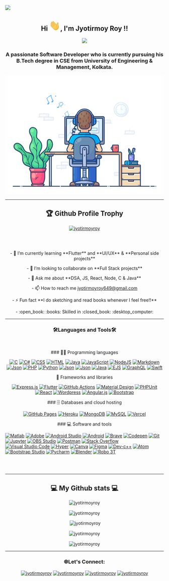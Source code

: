 ![](https://raw.githubusercontent.com/halfrost/halfrost/master/icons/header_.png)
<h2  align="center">Hi <img src="https://raw.githubusercontent.com/ABSphreak/ABSphreak/master/gifs/Hi.gif" width="35px">, I'm Jyotirmoy Roy !!</h2>

<p align="center">
  <a href="https://github.com/DenverCoder1/readme-typing-svg"><img src="https://readme-typing-svg.herokuapp.com?font=Mitr&color=FAFF00&size=20&center=true&vCenter=true&lines=Hi%2C+Nice+to+meet+you+!!;I+am+learning+to+code+...;Interested+in+Software+Development+...;Be+Consistent.+Have+a+good+day+!!"></a>
</p>

<h3  align="center">A passionate Software Developer who is currently pursuing his B.Tech degree in CSE from University of Engineering & Management, Kolkata.</h3>

<p align="center">
<img class="center" src="https://github.com/imsoumen/imsoumen/blob/main/developer.gif?raw=true" href="https://github.com/imsoumen" alt="Hola Coders"  width="550"/> 
</p>

<hr>

<h2 align="center"> 🏆 Github Profile Trophy</h2>
<p align="center"> <a href="https://github.com/ryo-ma/github-profile-trophy"><img src="https://github-profile-trophy.vercel.app/?username=ItsRoy69&theme=juicyfresh" alt="jyotirmoyroy" /></a> </p>

<br>
<br>

<p align="center">- 🌱 I’m currently learning **Flutter** and **UI/UX** & **Personal side projects**</p>

<p align="center">- 👯 I’m looking to collaborate on **Full Stack projects**</p>

<p align="center">- 💬 Ask me about **DSA, JS, React, Node, C & Java**</p>

<p align="center">- 📫 How to reach me <a href="https://mail.google.com/mail/?view=cm&fs=1&tf=1&to=jyotirmoyroy649@gmail.com">jyotirmoyroy649@gmail.com</p></a>

<p align="center">- ⚡ Fun fact **I do sketching and read books whenever I feel free!!**</p>
<p align="center">- :open_book: :books: Skilled in :closed_book: :desktop_computer:</p>

<hr>

<h3 align="center">  🛠️Languages and Tools🛠️</h3>
<br>

<p align="center"> 
### 👨‍💻 Programming languages

<p align="center"> 
   <a href="https://github.com/search?q=user%3ADenverCoder1+is%3Arepo+language%3Ac"><img alt="C" src="https://img.shields.io/badge/C%20-%232370ED.svg?logo=c&logoColor=white"></a>
  <a href="https://github.com/search?q=user%3ADenverCoder1+is%3Arepo+language%3Acsharp"><img alt="C#" src="https://img.shields.io/badge/C%23%20-%23239120.svg?logo=c-sharp&logoColor=white"></a>
  <a href="https://github.com/search?q=user%3ADenverCoder1+is%3Arepo+language%3Acss"><img alt="CSS" src="https://img.shields.io/badge/CSS%20-%231572B6.svg?logo=css3&logoColor=white"></a>
  <a href="https://github.com/search?q=user%3ADenverCoder1+is%3Arepo+language%3Ahtml"><img alt="HTML" src="https://img.shields.io/badge/HTML%20-%23E34F26.svg?logo=html5&logoColor=white"></a>
   <a href="https://github.com/search?q=user%3ADenverCoder1+is%3Arepo+language%3Ajava"><img alt="Java" src="https://img.shields.io/badge/Java-%23007396.svg?logo=java&logoColor=white"></a>
  <a href="https://github.com/search?q=user%3ADenverCoder1+is%3Arepo+language%3Ajavascript"><img alt="JavaScript" src="https://img.shields.io/badge/JavaScript%20-%23F7DF1E.svg?logo=javascript&logoColor=black"></a>
  <a href="https://github.com/search?q=user%3ADenverCoder1+is%3Arepo+language%3Ajavascript"><img alt="NodeJS" src="https://img.shields.io/badge/Node.js%20-%2343853D.svg?logo=node.js&logoColor=white"></a>
  <a href="https://github.com/search?q=user%3ADenverCoder1+is%3Arepo+language%3Amarkdown"><img alt="Markdown" src="https://img.shields.io/badge/Markdown-%23000000.svg?logo=markdown&logoColor=white"></a>
  <a href="https://github.com/search?q=user%3ADenverCoder1+is%3Arepo+language%3Ajason"><img alt="Json" src="https://img.shields.io/badge/Json%20-%232370ED.svg?logo=Json&logoColor=grey"></a>
   <a href="https://github.com/search?q=user%3ADenverCoder1+is%3Arepo+language%3Aphp"><img alt="PHP" src="https://img.shields.io/badge/PHP-%23777BB4.svg?logo=php&logoColor=white"></a>
  <a href="https://github.com/search?q=user%3ADenverCoder1+is%3Arepo+language%3Apython"><img alt="Python" src="https://img.shields.io/badge/Python%20-%2314354C.svg?logo=python&logoColor=white"></a>
  <a href="https://github.com/search?q=user%3ADenverCoder1+is%3Arepo+language%3ADart"><img alt="Json" src="https://img.shields.io/badge/Dart%20-%232370ED.svg?logo=Dart&logoColor=white"></a>
  <a href="https://github.com/search?q=user%3ADenverCoder1+is%3Arepo+language%3AKotlin"><img alt="Json" src="https://img.shields.io/badge/Kotlin%20-%232370ED.svg?logo=Kotlin&logoColor=red"></a>
  <a href="https://github.com/search?q=user%3ADenverCoder1+is%3Arepo+language%3AEmbeddedJs"><img alt="Java" src="https://img.shields.io/badge/EJS-%23007396.svg?logo=EJS&logoColor=white"></a>
  <a href="https://github.com/search?q=user%3ADenverCoder1+is%3Arepo+language%3Atex"><img alt="EJS" src="https://img.shields.io/badge/Latex%20-red.svg?logo=latex&logoColor=white"></a>
  <a href="https://github.com/search?q=user%3ADenverCoder1+is%3Arepo+language%3Agraphql"><img alt="GraphQL" src="https://img.shields.io/badge/GraphQL%20-%23E34F26.svg?logo=GraphQL&logoColor=white"></a>
  <a href="https://github.com/search?q=user%3ADenverCoder1+is%3Arepo+language%3Aswift"><img alt="Swift" src="https://img.shields.io/badge/Swift%20-%23F7DF1E.svg?logo=swift&logoColor=black"></a>
  
  <p align="center"> 🧰 Frameworks and libraries</p>
  <p align="center"> 
  <a href="#"><img alt="Express.js" src="https://img.shields.io/badge/Express.js%20-%23404d59.svg?logo=express&logoColor=white"></a>
  <a href="#"><img alt="Flutter" src="https://img.shields.io/badge/Flutter%20-%2302569B.svg?logo=flutter&logoColor=white"></a>
    <a href="#"><img alt="GitHub Actions" src="https://img.shields.io/badge/GitHub%20Actions%20-%232671E5.svg?logo=github%20actions&logoColor=white"></a>
  <a href="#"><img alt="Material Design" src="https://img.shields.io/badge/Material%20Design%20-%230081CB.svg?logo=material-design&logoColor=white"></a>
  <a href="#"><img alt="PHPUnit" src="https://img.shields.io/badge/PHPUnit%20-%23366488.svg?logo=jekyll&logoColor=white"></a>
   <a href="#"><img alt="React" src="https://img.shields.io/badge/React%20-%2320232a.svg?logo=react&logoColor=%2361DAFB"></a>
    <a href="#"><img alt="Wordpress" src="https://img.shields.io/badge/Wordpress-21759B?logo=wordpress&logoColor=white"></a>
   <a href="#"><img alt="Angular.js" src="https://img.shields.io/badge/Angular.js-21759B?logo=angularjs&logoColor=red"></a>
   <a href="#"><img alt="Bootstrap" src="https://img.shields.io/badge/Bootstrap%20-%2302569B.svg?logo=bootstrap&logoColor=white"></a>
  
  
  <p align="center"> ### 🗄️ Databases and cloud hosting</p>
  <p align="center">
    <a href="#"><img alt="GitHub Pages" src="https://img.shields.io/badge/GitHub%20Pages-%23327FC7.svg?logo=github&logoColor=white"></a>
    <a href="#"><img alt="Heroku" src="https://img.shields.io/badge/Heroku%20-%23430098.svg?logo=heroku&logoColor=white"></a>
    <a href="#"><img alt="MongoDB" src ="https://img.shields.io/badge/MongoDB-%234ea94b.svg?logo=mongodb&logoColor=white"></a>
    <a href="#"><img alt="MySQL" src="https://img.shields.io/badge/MySQL-%2300f.svg?logo=mysql&logoColor=white"></a>
   <a href="#"><img alt="Vercel" src="https://img.shields.io/badge/Vercel%20-%23000000.svg?logo=vercel&logoColor=white"></a>
    
  
  
  <p align="center"> ### 💻 Software and tools</p>

 <a href="#"><img alt="Matlab" src="https://img.shields.io/badge/-Matlab-FE7A16?logo=matlab&logoColor=white"></a>
  <a href="#"><img alt="Adobe" src="https://img.shields.io/badge/Adobe%20-%23FF0000.svg?logo=adobe&logoColor=white"></a>
    <a href="#"><img alt="Android Studio" src="https://img.shields.io/badge/Android%20Studio-008678.svg?logo=android-studio&logoColor=white"></a>
    <a href="#"><img alt="Android" src="https://img.shields.io/badge/Android-3DDC84?logo=android&logoColor=white"></a>
    <a href="#"><img alt="Brave" src="https://img.shields.io/badge/-Brave-FB542B?logo=brave&logoColor=white"></a>
    <a href="#"><img alt="Codepen" src="https://img.shields.io/badge/Codepen-000000.svg?logo=codepen&logoColor=white"></a>
     <a href="#"><img alt="Git" src="https://img.shields.io/badge/Git%20-%23F05033.svg?logo=git&logoColor=white"></a>
    <a href="#"><img alt="Jupyter" src="https://img.shields.io/badge/Jupyter%20-%23F37626.svg?logo=Jupyter&logoColor=white"></a>
    <a href="#"><img alt="OBS Studio" src="https://img.shields.io/badge/-OBS%20Studio-302E31?logo=obs-studio&logoColor=white"></a>
    <a href="#"><img alt="Postman" src="https://img.shields.io/badge/Postman-FF6C37?logo=postman&logoColor=white"></a>
    <a href="#"><img alt="Stack Overflow" src="https://img.shields.io/badge/-Stack%20Overflow-FE7A16?logo=stack-overflow&logoColor=white"></a>
    <a href="#"><img alt="Visual Studio Code" src="https://img.shields.io/badge/Visual%20Studio%20Code-0078d7.svg?logo=visual-studio-code&logoColor=white"></a>
     <a href="#"><img alt="Hyper" src="https://img.shields.io/badge/-Hyper-302E31?logo=hyper&logoColor=white"></a>
     <a href="#"><img alt="Canva" src="https://img.shields.io/badge/Canva-yellow?logo=canva&logoColor=blue"></a>
     <a href="#"><img alt="Figma" src="https://img.shields.io/badge/-Figma-blue?logo=brave&logoColor=white"></a>
     <a href="#"><img alt="Dev-c++" src="https://img.shields.io/badge/Dev c++%20-%23F05033.svg?logo=devc++&logoColor=white"></a>
     <a href="#"><img alt="Atom" src="https://img.shields.io/badge/Atom%20-%23008678.svg?logo=atom&logoColor=white"></a>
      <a href="#"><img alt="Bootstrap Studio" src="https://img.shields.io/badge/-Bootstrap Studio-FB542B?logo=bootstrap-studio&logoColor=white"></a>
       <a href="#"><img alt="Pycharm" src="https://img.shields.io/badge/Pycharm%20-%23green.svg?logo=Pycharm&logoColor=white"></a>
       <a href="#"><img alt="Blender" src="https://img.shields.io/badge/Blender-3DDC84?logo=Blender&logoColor=orange"></a>
       <a href="#"><img alt="Robo 3T" src="https://img.shields.io/badge/-Robo 3T-FB542B?logo=robo3t&logoColor=white"></a>
     
 </p>
 
 <br>
 <br>
 <hr>
 
 <h2 align="center"> 💻 My Github stats 💻 </h2> 
 <p align="center"> <img src="https://komarev.com/ghpvc/?username=ItsRoy69&label=Profile%20views&color=0e75b6&style=flat" alt="jyotirmoyroy" /> </p>
 
<p align="center"><img align="center" src="https://github-readme-stats.vercel.app/api/top-langs?username=ItsRoy69&theme=dracula&show_icons=true&count_private=true&locale=en&layout=compact" alt="jyotirmoyroy" /></p>
<p align="center">&nbsp;<img align="center" src="https://github-readme-stats.vercel.app/api?username=ItsRoy69&theme=dracula&show_icons=true&count_private=true&locale=en" alt="jyotirmoyroy" /></p>

<p align="center"><img align="center" src="https://github-readme-streak-stats.herokuapp.com/?user=ItsRoy69&theme=dracula&" alt="jyotirmoyroy" /></p>
<p align="center"><img align="center" src="https://activity-graph.herokuapp.com/graph?username=ItsRoy69&theme=redical" alt="jyotirmoyroy" /></p>

<hr>

<h3 align="center"> 🌐Let's Connect:</h3>
<p align="center">
<a href="https://dev.to/itsroy69" target="blank"><img align="center" src="https://cdn.jsdelivr.net/npm/simple-icons@3.0.1/icons/dev-dot-to.svg" alt="jyotirmoyroy" height="40" width="40" /></a>
<a href="https://twitter.com/itsmeroy69" target="blank"><img align="center" src="https://raw.githubusercontent.com/rahuldkjain/github-profile-readme-generator/master/src/images/icons/Social/twitter.svg" alt="jyotirmoyroy" height="40" width="40" /></a>
<a href="https://www.linkedin.com/in/jyotirmoy-roy-615821201/" target="blank"><img align="center" src="https://raw.githubusercontent.com/rahuldkjain/github-profile-readme-generator/master/src/images/icons/Social/linked-in-alt.svg" alt="jyotirmoyroy" height="30" width="40" /></a>
  <a href="https://www.instagram.com/mr._bong_kid/" target="blank"><img align="center" src="https://raw.githubusercontent.com/rahuldkjain/github-profile-readme-generator/master/src/images/icons/Social/instagram.svg" alt="jyotirmoyroy" height="40" width="40" /></a>
</p>

